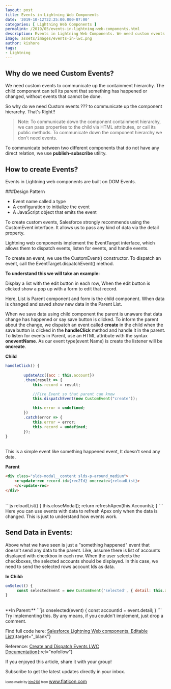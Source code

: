 ```yaml
---
layout: post
title: Events in Lightning Web Components
date: '2019-10-12T22:25:00.000-07:00'
categories: [ Lightning Web Components ]
permalink: /2019/05/events-in-lightning-web-components.html
description: Events in Lightning Web Components. We need custom events to communicate up the containment hierarchy. The child component can tell its parent that something has happened or changed, without events that cannot be done.
image: assets/images/events-in-lwc.png
author: kishore
tags:
- Lightning
---
```


## Why do we need Custom Events?
We need custom events to communicate up the containment hierarchy. The child component can tell its parent that something has happened or changed, without events that cannot be done. 

So why do we need Custom events ??? to communicate up the component hierarchy. That's Right!!

> Note: To communicate down the component containment hierarchy, we can pass properties to the child via HTML attributes, or call its public methods. To communicate down the component hierarchy we don't need events.

To communicate between two different components that do not have any direct relation, we use **publish-subscribe** utility.

## How to create Events?
Events in Lightning web components are built on DOM Events.

###Design Pattern
- Event name called a type
- A configuration to initialize the event
- A JavaScript object that emits the event

To create custom events, Salesforce strongly recommends using the CustomEvent interface. It allows us to pass any kind of data via the detail property.

Lightning web components implement the EventTarget interface, which allows them to dispatch events, listen for events, and handle events.

To create an event, we use the CustomEvent() constructor. To dispatch an event, call the EventTarget.dispatchEvent() method.

**To understand this we will take an example:**

Display a list with the edit button in each row, When the edit button is clicked show a pop up with a form to edit that record.

Here, List is Parent component and form is the child component. When data is changed and saved show new data in the Parent List.

When we save data using child component the parent is unaware that data change has happened or say save button is clicked. To inform the parent about the change, we dispatch an event called __create__ in the child when the save button is clicked in the **handleClick** method and handle it in the parent. To listen for events in Parent, use an HTML attribute with the syntax **on**__eventName__. As our event type(event Name) is create the listener will be **on**__create__.

**Child**
```js
handleClick() {
        
        updateAcc({acc : this.account})
        .then(result => {
            this.record = result;

            //Fire Event so that parent can know
            this.dispatchEvent(new CustomEvent("create"));

            this.error = undefined;
        })
        .catch(error => {
            this.error = error;
            this.record = undefined;
        });
}
```
<br>
This is a simple event like something happened event, It doesn't send any data.

**Parent**
```html
<div class="slds-modal__content slds-p-around_medium">
    <c-update-rec record-id={rec2Id} oncreate={reloadList}>
    </c-update-rec>
</div>
```
<br>
```js
reloadList() {
        this.closeModal();
        return refreshApex(this.Accounts);
}
```
<br>
Here you can use events with data to refresh Apex only when the data is changed. This is just to understand how events work.

## Send Data in Events:
Above what we have seen is just a "something happened" event that doesn't send any data to the parent. Like, assume there is list of accounts displayed with checkbox in each row. When the user selects the checkboxes, the selected accounts should be displayed. In this case, we need to send the selected rows account Ids as data.

**In Child:**
```js
onSelect() {
     const selectedEvent = new CustomEvent('selected', { detail: this.account.Id });
}
```
<br>
**In Parent:**
```js
onselected(event) {
     const accountId = event.detail;
}
```
<br>
Try implementing this. By any means, if you couldn't implement, just drop a comment.

Find full code here: [Salesforce Lightning Web components, Editable List](https://www.salesforcelwc.in/2019/04/blog-post.html){:target="_blank"}

Reference: [Create and Dispatch Events LWC Documentation](https://developer.salesforce.com/docs/component-library/documentation/lwc/lwc.events_create_dispatch){:rel="nofollow"}

If you enjoyed this article, share it with your group!

Subscribe to get the latest updates directly in your inbox.


<span style="font-size: x-small;">Icons made by&nbsp;</span><a href="https://www.flaticon.com/%3C?=_(%27authors/%27)?%3Eitim2101" style="font-size: x-small;" title="itim2101">itim2101</a><span style="font-size: x-small;">&nbsp;from&nbsp;</span><a href="https://www.flaticon.com/" style="font-size: x-small;" title="Flaticon">www.flaticon.com</a>